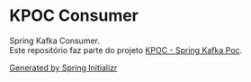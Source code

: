 # KPOC Consumer
Spring Kafka Consumer.  
Este repositório faz parte do projeto [KPOC - Spring Kafka Poc](https://github.com/tatomarchioli/spring-kafka-poc).

[Generated by Spring Initializr](https://start.spring.io/#!type=maven-project&language=java&platformVersion=2.6.1&packaging=jar&jvmVersion=11&groupId=com.usina.kpoc&artifactId=consumer&name=consumer&description=KPOC%20-%20Spring%20Kafka&packageName=com.usina.kpoc.consumer&dependencies=lombok,web,security,data-jpa,kafka-streams,kafka,h2)

